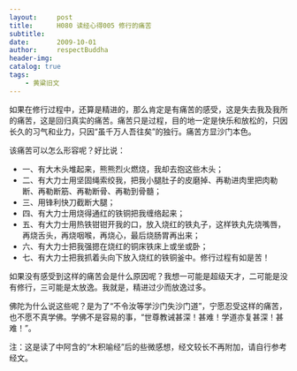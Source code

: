 ```yaml
---
layout:     post
title:      H080 读经心得005 修行的痛苦
subtitle:   
date:       2009-10-01
author:     respectBuddha
header-img: 
catalog: true
tags:
    - 黄粱旧文
---
```


如果在修行过程中，还算是精进的，那么肯定是有痛苦的感受，这是失去我及我所的痛苦，这是回归真实的痛苦。痛苦只是过程，目的地一定是快乐和放松的，只因长久的习气和业力，只因“虽千万人吾往矣”的独行。痛苦方显沙门本色。

该痛苦可以怎么形容呢？好比说：  
- 一、有大木头堆起来，熊熊烈火燃烧，我却去抱这些木头；
- 二、有大力士用坚固绳索绞我，把我小腿肚子的皮磨掉、再勒进肉里把肉勒断、再勒断筋、再勒断骨、再勒到骨髓；
- 三、用锋利快刀截断大腿；
- 四、有大力士用烧得通红的铁铜把我缠络起来；
- 五、有大力士用热铁钳钳开我的口，放入烧红的铁丸子，这样铁丸先烧嘴唇，再烧舌头，再烧咽喉，再烧心，最后烧肠胃再出来；
- 六、有大力士把我强摁在烧红的铜床铁床上或坐或卧；
- 七、有大力士把我抓着头向下放入烧红的铁铜釜中。修行过程有如是苦！

如果没有感受到这样的痛苦会是什么原因呢？我想一可能是超级天才，二可能是没有修行，三可能是太放逸。我就是，精进过少而放逸过多。

佛陀为什么说这些呢？是为了“不令汝等学沙门失沙门道”，宁愿忍受这样的痛苦，也不愿不真学佛。学佛不是容易的事，“世尊教诫甚深！甚难！学道亦复甚深！甚难！”。

注：这是读了中阿含的“木积喻经”后的些微感想，经文较长不再附加，请自行参考经文。